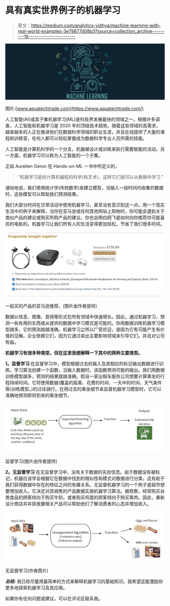 # 具有真实世界例子的机器学习

> 原文：<https://medium.com/analytics-vidhya/machine-learning-with-real-world-examples-3e79877d08b3?source=collection_archive---------16----------------------->

![](img/19de04f0b1f92cc0a42d721198804696.png)

图片:[www.aquatechtrade.com](https://www.aquatechtrade.com/)

人工智能(AI)或其子集机器学习(ML)是科技界发展最快的领域之一。根据许多调查，人工智能和机器学习是 2020 年的顶级技术趋势。随着这些领域的高需求，越来越多的人正在推进他们在数据科学领域的职业生涯，并且在线提供了大量的课程和训练营，任何人都可以轻松掌握成为数据科学专业人员所需的技能。

人工智能是计算机科学的一个分支，机器被设计或训练来执行需要智能的活动。另一方面，机器学习可以称为人工智能的一个子集。

正如 Aurelien Geron 在 Hands-on-ML 一书中所定义的，

> "机器学习是给计算机编程的科学(和艺术)，这样它们就可以从数据中学习."

通俗地说，我们使用统计学(传统数学)来建立模型，当输入一段时间内收集的数据时，这些模型可以帮助我们预测结果。

我们大部分时间在日常活动中使用机器学习，甚至没有意识到这一点。用一个现实生活中的例子来解释，当你在亚马逊或任何其他网站上购物时，你可能会遇到关于类似产品的建议或购买所购产品的建议。你也会明白网飞是如何向你推荐你可能喜欢的电影的。机器学习让我们所有人的生活变得更加轻松，节省了我们很多时间。

![](img/59c1da82cc9da420e43c1357bf20b355.png)

一起买的产品的亚马逊推荐。(图片由作者提供)

数据以信息、图像、音频等形式在所有领域中快速增长。因此，通过机器学习，预测一些有用的东西或从提供的数据中学习模式是可能的。你用数据训练机器学习模型越多，它的预测就越准确。机器学习之所以广受欢迎，是因为它有可能产生有价值的见解。企业依赖它们，因为它通过突出主要影响领域来引导它们，并且对公司有益。

**机器学习有很多种类型，但在这里我想解释一下其中的两种主要类型。**

**1。监督学习**:在监督学习中，模型根据过去的输入及其相应的标记输出数据进行训练。学习算法创建一个函数，当输入数据时，该函数预测可能的输出。我们用数据训练模型越多，预测的结果就越准确。假设一家出租车服务公司想要计算乘坐的行程持续时间。它将使用数据(覆盖的距离、花费的时间、一天中的时间、天气条件等)训练模型。)的过往骑行。在用过去的乘坐细节来监督机器学习模型时，它可以准确地预测即将到来的乘坐细节。

![](img/81a241a1467d4901ffa13c907f999414.png)

监督学习(图片由作者提供)

**2。无监督学习**:在无监督学习中，没有关于数据的先验信息。由于数据没有被标记，机器应该学会根据它在数据中找到的相似性和模式对数据进行分类。这有助于我们获得数据中存在的特征之间的有趣关系。无监督机器学习的一个例子是超市想要增加收入。它决定对其销售的产品数据实施机器学习算法。据观察，经常购买谷类食品的顾客倾向于购买牛奶，或者购买鸡蛋的顾客倾向于购买熏肉。因此，重新设计商店并并排放置相关产品可以帮助他们了解消费者的心态并增加收入。

![](img/8fe4ba21b82f9134778bd36c02a8e363.png)

无监督学习(作者图片)

***总结:***
我已经尽量用最简单的方式来解释机器学习的基础知识。我希望这能激励你更多地探索机器学习及其应用。

如果你有任何问题或建议，可以在评论区联系我。